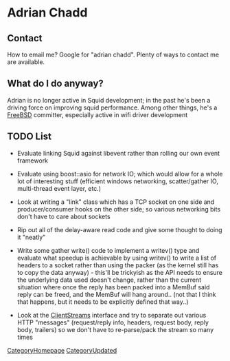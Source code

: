 # Adrian Chadd

## Contact

How to email me? Google for "adrian chadd". Plenty of ways to contact me
are available.

## What do I do anyway?

Adrian is no longer active in Squid development; in the past he's been a
driving force on improving squid performance. Among other things, he's a
[FreeBSD](http://www.freebsd.org/) committer, especially active in wifi
driver development

## TODO List

  - Evaluate linking Squid against libevent rather than rolling our own
    event framework

  - Evaluate using boost::asio for network IO; which would allow for a
    whole lot of interesting stuff (efficient windows networking,
    scatter/gather IO, multi-thread event layer, etc.)

  - Look at writing a "link" class which has a TCP socket on one side
    and producer/consumer hooks on the other side; so various networking
    bits don't have to care about sockets

  - Rip out all of the delay-aware read code and give some thought to
    doing it "neatly"

  - Write some gather write() code to implement a writev() type and
    evaluate what speedup is achievable by using writev() to write a
    list of headers to a socket rather than using the packer (as the
    kernel still has to copy the data anyway) - this'll be trickyish as
    the API needs to ensure the underlying data used doesn't change,
    rather than the current situation where once the reply has been
    packed into a MemBuf said reply can be freed, and the MemBuf will
    hang around.. (not that I think that happens, but it needs to be
    explicitly defined that way..)

  - Look at the
    [ClientStreams](/ClientStreams#)
    interface and try to separate out various HTTP "messages"
    (request/reply info, headers, request body, reply body, trailers) so
    we don't have to re-parse/pack the stream so many times

[CategoryHomepage](/CategoryHomepage#)
[CategoryUpdated](/CategoryUpdated#)

